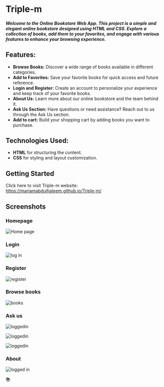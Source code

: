 # Triple-m

##### Welcome to the Online Bookstore Web App. This project is a simple and elegant online bookstore designed using HTML and CSS. Explore a collection of books, add them to your favorites, and engage with various features to enhance your browsing experience.

 ## Features:
- **Browse Books:** Discover a wide range of books available in different categories.
- **Add to Favorites:** Save your favorite books for quick access and future reference.
- **Login and Register:** Create an account to personalize your experience and keep track of your favorite books.
- **About Us:** Learn more about our online bookstore and the team behind it.
- **Ask Us Section:** Have questions or need assistance? Reach out to us through the Ask Us section.
- **Add to cart:** Build your shopping cart by adding books you want to purchase.


## Technologies Used:
   - **HTML** for structuring the content.
   - **CSS** for styling and layout customization.


## Getting Started

 Click here to visit Triple-m website:
 https://mariamabdulhaleem.github.io/Triple-m/


## Screenshots


### Homepage
![Home page](https://github.com/mariamabdulhaleem/Triple-m/assets/92918294/095a5e8b-21e4-428e-aa74-83b7541c7a14)

### Login
![log in](https://github.com/mariamabdulhaleem/Triple-m/assets/92918294/26c89c63-df51-466f-8a35-9ac5d485d637)

### Register
![register](https://github.com/mariamabdulhaleem/Triple-m/assets/92918294/b1713b4f-582f-4f1f-ba42-c496f0b7f554)

### Browse books
![books](https://github.com/mariamabdulhaleem/Triple-m/assets/92918294/ea9157aa-8436-4f00-9508-8320e5bf500e)

### Ask us
![loggedin](https://github.com/mariamabdulhaleem/Triple-m/assets/92918294/8c23ddc0-5511-4a4a-a4bc-2c773ff305fc)

![loggedin](https://github.com/mariamabdulhaleem/Triple-m/assets/92918294/e628522d-2dac-405c-8f9f-91048b33d53c)

![loggedin](https://github.com/mariamabdulhaleem/Triple-m/assets/92918294/54f66f67-0c4b-4aa7-9151-66c344f6bf7a)

### About
![logged in](https://github.com/mariamabdulhaleem/Triple-m/assets/92918294/b1a4ebaa-eabc-46bd-acd0-0b73d4149824)

📚
